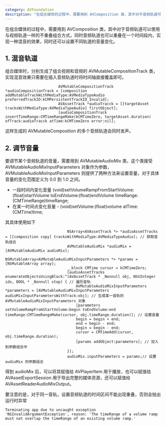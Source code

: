 ```yaml
---
category: AVFoundation
description: "在组合媒体的过程中，需要用到 AVComposition 类，其中对于音频轨道可以使用与视频轨道一样的不重叠组合方式，同时音频轨道也可以重叠在一个时间段内，实现一种混音的效果，同时还可以设置不同轨道的音量变化。"
---
```


在组合媒体的过程中，需要用到 AVComposition 类，其中对于音频轨道可以使用与视频轨道一样的不重叠组合方式，同时音频轨道也可以重叠在一个时间段内，实现一种混音的效果，同时还可以设置不同轨道的音量变化。

## 1. 混音轨道

组合媒体时，分别生成了组合视频和音频的 AVMutableCompositionTrack 类，实现混音效果只需要在插入音频轨道时将时间轴直接覆盖即可。

```objective_c
                        AVMutableCompositionTrack *audioCompositionTrack = [composition addMutableTrackWithMediaType:AVMediaTypeAudio preferredTrackID:kCMPersistentTrackID_Invalid];
                        AVAssetTrack *audioTracck = [[targetAsset tracksWithMediaType:AVMediaTypeAudio] firstObject];
                        [audioCompositionTrack insertTimeRange:CMTimeRangeMake(kCMTimeZero, targetAsset.duration) ofTrack:audioTracck atTime:kCMTimeZero error:nil];
```

这样生成的 AVMutableComposition 的多个音频轨道会同时发声。

## 2. 调节音量

要调节某个音频轨道的音量，需要用到 AVMutableAudioMix 类，这个类接受 AVMutableAudioMixInputParameters 对象作为参数，AVMutableAudioMixInputParameters 则提供了两种方法来设置音量，对于具体音量的变化范围定义为 0.0 到 1.0 之间。

* 一段时间内变化音量 (void)setVolumeRampFromStartVolume:(float)startVolume toEndVolume:(float)endVolume timeRange:(CMTimeRange)timeRange;
* 在某一时间点变化音量 - (void)setVolume:(float)volume atTime:(CMTime)time;

其具体使用如下

```objective_c
                            NSArray<AVAssetTrack *> *audioAssetTracks = [[composition copy] tracksWithMediaType:AVMediaTypeAudio]; // 获取音轨组合
                            AVMutableAudioMix *audioMix = [AVMutableAudioMix audioMix];
                            NSMutableArray<AVMutableAudioMixInputParameters *> *params = [NSMutableArray array];
                            __block CMTime cursor = kCMTimeZero;
                            [audioAssetTracks enumerateObjectsUsingBlock:^(AVAssetTrack * _Nonnull obj, NSUInteger idx, BOOL * _Nonnull stop) { // 遍历音轨
                                AVMutableAudioMixInputParameters  *parameters = [AVMutableAudioMixInputParameters audioMixInputParametersWithTrack:obj]; // 生成某一音轨的 AVMutableAudioMixInputParameters 对象
                                [parameters setVolumeRampFromStartVolume:begin toEndVolume:end timeRange:CMTimeRangeMake(cursor, obj.timeRange.duration)]; // 设置音量
                                begin = begin + end;
                                end = begin - end;
                                begin = begin - end;
                                cursor = CMTimeAdd(cursor, obj.timeRange.duration);
                                [params addObject:parameters]; // 加入到参数组合中
                            }];
                            audioMix.inputParameters = params;// 设置 audioMix 的参数组合
```

得到 audioMix 后，可以将其赋值给 AVPlayerItem 用于播放，也可以赋值给 AVAssetExportSession 用于导出完整的媒体资源，还可以赋值给 AVAssetReaderAudioMixOutput。

要注意的是，对于同一音轨，设置音频轨道的时间区间不能出现重叠，否则会抛出运行时异常

```
Terminating app due to uncaught exception 'NSInvalidArgumentException', reason: 'The timeRange of a volume ramp must not overlap the timeRange of an existing volume ramp.'
```